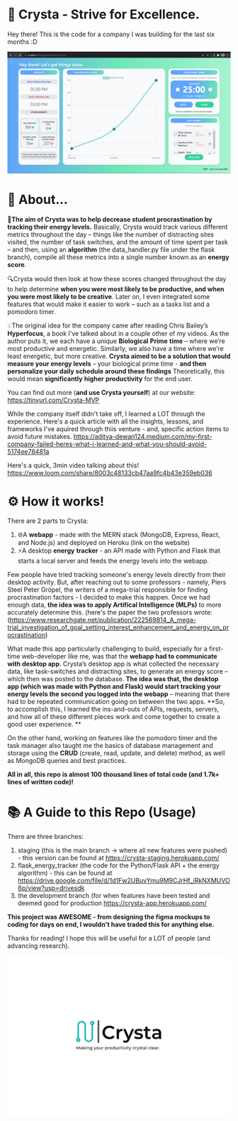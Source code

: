 # 🤖 Crysta - Strive for Excellence.
Hey there! This is the code for a company I was building  for the last six months :D 

![V.0.2_SCREENSHOT](V.0.2_SCREENSHOT.png)

# 🤔 About...

🎯**The aim of Crysta was to help decrease student procrastination by tracking their energy levels.** Basically, Crysta would track various different metrics throughout the day – things like the number of distracting sites visited, the number of task switches, and the amount of time spent per task – and then, using an **algorithm** (the data_handler.py file under the flask branch), compile all these metrics into a single number known as an **energy score**. 

🔍Crysta would then look at how these scores changed throughout the day to help determine **when you were most likely to be productive, and when you were most likely to be creative**. Later on, I even integrated some features that would make it easier to work – such as a tasks list and a pomodoro timer. 

💡The original idea for the company came after reading Chris Bailey’s **Hyperfocus**, a book I’ve talked about in a couple other of my videos. As the author puts it, we each have a unique **Biological** **Prime** **time** – where we’re most productive and energetic. Similarly, we also have a time where we’re least energetic, but more creative. **Crysta aimed to be a solution that would measure your energy levels** – your biological prime time - **and then personalize your daily schedule around these findings** Theoretically, this would mean **significantly** **higher** **productivity** for the end user. 

You can find out more (**and use Crysta yourself**) at our website: https://tinyurl.com/Crysta-MVP

While the company itself didn't take off, I learned a LOT through the experience. Here's a quick article with all the insights, lessons, and frameworks I've aquired through thiis venture - and, specific action items to avoid future mistakes. https://aditya-dewan124.medium.com/my-first-company-failed-heres-what-i-learned-and-what-you-should-avoid-5174ee78481a

Here's a quick, 3min video talking about this!
https://www.loom.com/share/8003c48133cb47aa9fc4b43e359eb036

# ⚙️ How it works!

There are 2 parts to Crysta: 

1. 🌐A **webapp** - made with the MERN stack (MongoDB, Express, React, and Node.js) and deployed on Heroku (link on the website)
2. ⚡A desktop **energy** **tracker** - an API made with Python and Flask that starts a local server and feeds the energy levels into the webapp.

Few people have tried tracking someone's energy levels directly from their desktop activity. But, after reaching out to some professors - namely, Piers Steel Peter Gröpel, the writers of a mega-trial responsible for finding procrastination factors - I decided to make this happen. Once we had enough data, **the idea was to apply Artifical Intelligence (MLPs)** to more accurately determine this. (here's the paper the two professors wrote:(https://www.researchgate.net/publication/222569814_A_mega-trial_investigation_of_goal_setting_interest_enhancement_and_energy_on_procrastination)

What made this app particularly challenging to build, especially for a first-time web-developer like me, was that the **webapp had to communicate with desktop app**. Crysta’s desktop app is what collected the necessary data, like task-switches and distracting sites, to generate an energy score – which then was posted to the database. **The idea was that, the desktop app (which was made with Python and Flask) would start tracking your energy levels the second you logged into the webapp** – meaning that there had to be repeated communication going on between the two apps. **So, to accomplish this, I learned the ins-and-outs of APIs, requests, servers, and how all of these different pieces work and come together to create a good user experience. **

On the other hand, working on features like the pomodoro timer and the task manager also taught me the basics of database management and storage using the **CRUD** (create, read, update, and delete) method, as well as MongoDB queries and best practices.

**All in all, this repo is almost 100 thousand lines of total code (and 1.7k+ lines of written code)!**

# 📚 A Guide to this Repo (Usage)

There are three branches:
1. staging (this is the main branch -> where all new features were pushed) - this version can be found at https://crysta-staging.herokuapp.com/
2. flask_energy_tracker (the code for the Python/Flask API + the energy algorithm) - this can be found at https://drive.google.com/file/d/1d1Fw2UBuvYmu9M9CJrHf_iRkNXMUVO6p/view?usp=drivesdk
3. the development branch (for when features have been tested and deemed good for production https://crysta-app.herokuapp.com/

**This project was AWESOME - from designing the figma mockups to coding for days on end, I wouldn't have traded this for anything else.**

Thanks for reading! I hope this will be useful for a LOT of people (and advancing research).

![Crysta_Logo](Crysta_Logo.jpg)
